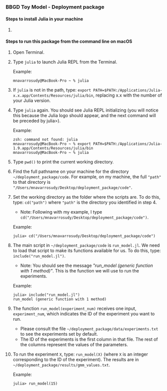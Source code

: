 ### BBGD Toy Model - Deployment package

#### Steps to install Julia in your machine

1. 

#### Steps to run this package from the command line on macOS

1. Open Terminal.
2. Type `julia` to launch Julia REPL from the Terminal.

    Example:
    ```console
    mnavarrosudy@MacBook-Pro ~ % julia
    ```

3. If `julia` is not in the path, type: `export PATH=$PATH:/Applications/Julia-x.x.app/Contents/Resources/julia/bin`, replacing x.x with the number of your Julia version.
4. Type `julia` again. You should see Julia REPL initializing (you will notice this because the Julia logo should appear, and the next command will be preceded by julia>).

    Example:
    ```console
    zsh: command not found: julia
    mnavarrosudy@MacBook-Pro ~ % export PATH=$PATH:/Applications/Julia-1.9.app/Contents/Resources/julia/bin
    mnavarrosudy@MacBook-Pro ~ % julia
    ```

5. Type `pwd()` to print the current working directory.
6. Find the full pathname on your machine for the directory `~/deployment_package/code`. For example, on my machine, the full `"path"` to that directory is `"/Users/mnavarrosudy/Desktop/deployment_package/code"`.
7. Set the working directory as the folder where the scripts are. To do this, type: `cd("path")` where `"path"` is the directory you identified in step 4.
    - Note: Following with my example, I type `cd("/Users/mnavarrosudy/Desktop/deployment_package/code")`.

    Example:
    ```console
    julia> cd("/Users/mnavarrosudy/Desktop/deployment_package/code")
    ```

8. The main script in `~/deployment_package/code` is `run_model.jl`. We need to load that script to make its functions available for us. To do this, type: `include("run_model.jl")`. 
   - Note: You should see the message *"run_model (generic function with 1 method)"*. This is the function we will use to run the experiments.

    Example:
    ```console
    julia> include("run_model.jl")
    run_model (generic function with 1 method)
    ```

9. The function `run_model(experiment_num)` receives one input, `experiment_num`, which indicates the ID of the experiment you want to run. 
    - Please consult the file `~/deployment_package/data/experiments.txt` to see the experiments set by default. 
    - The ID of the experiments is the first column in that file. The rest of the columns represent the values of the parameters. 
10. To run the experiment `X`, type: `run_model(X)` (where `X` is an integer corresponding to the ID of the experiment). The results are in `~/deployment_package/results/gmm_values.txt`.

    Example:
    ```console
    julia> run_model(15)
    ```